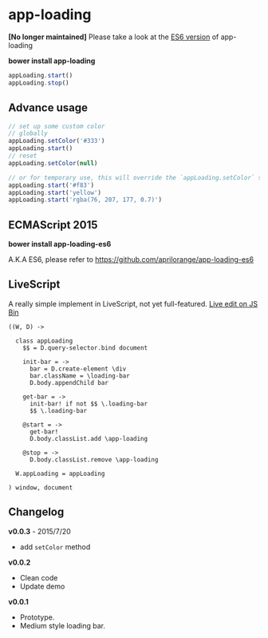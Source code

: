 # app-loading

**[No longer maintained]** Please take a look at the [ES6 version](https://github.com/aprilorange/app-loading-es6) of app-loading

**bower install app-loading**

```javascript
appLoading.start()
appLoading.stop()
```

## Advance usage

```javascript
// set up some custom color
// globally
appLoading.setColor('#333')
appLoading.start()
// reset
appLoading.setColor(null)

// or for temporary use, this will override the `appLoading.setColor` setting
appLoading.start('#f83')
appLoading.start('yellow')
appLoading.start('rgba(76, 207, 177, 0.7)')
```

## ECMAScript 2015

**bower install app-loading-es6**

A.K.A ES6, please refer to https://github.com/aprilorange/app-loading-es6

## LiveScript

A really simple implement in LiveScript, not yet full-featured. [Live edit on JS Bin](http://jsbin.com/wowera/edit?js,output)

```livescript
((W, D) ->

  class appLoading
    $$ = D.query-selector.bind document
    
    init-bar = ->
      bar = D.create-element \div
      bar.className = \loading-bar
      D.body.appendChild bar
      
    get-bar = ->
      init-bar! if not $$ \.loading-bar     
      $$ \.loading-bar
      
    @start = ->
      get-bar!
      D.body.classList.add \app-loading
      
    @stop = ->
      D.body.classList.remove \app-loading
      
  W.appLoading = appLoading
    
) window, document
```

## Changelog

**v0.0.3** - 2015/7/20
- add `setColor` method

**v0.0.2**
- Clean code
- Update demo

**v0.0.1**

- Prototype.
- Medium style loading bar.
